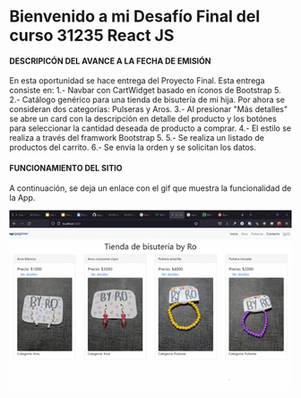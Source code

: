 <h1>Bienvenido a mi Desafío Final del curso 31235 React JS</h1>

#### DESCRIPICÓN DEL AVANCE A LA FECHA DE EMISIÓN ####

En esta oportunidad se hace entrega del Proyecto Final. Esta entrega consiste en:
1.- Navbar con CartWidget basado en íconos de Bootstrap 5.
2.- Catálogo genérico para una tienda de bisutería de mi hija. Por ahora se consideran dos categorías: Pulseras y Aros.
3.- Al presionar "Más detalles" se abre un card con la descripción en detalle del producto y los botónes para seleccionar la cantidad deseada de producto a comprar.
4.- El estilo se realiza a través del framwork Bootstrap 5.
5.- Se realiza un listado de productos del carrito.
6.- Se envía la orden y se solicitan los datos.

#### FUNCIONAMIENTO DEL SITIO ####

A continuación, se deja un enlace con el gif que muestra la funcionalidad de la App.

<img src="Entrega%20de%20Proyecto%20Final.gif">
